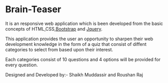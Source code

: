 # Brain-Teaser

It is an responsive web application which is been developed from the basic concepts of HTML,CSS,[Bootstrap](https://getbootstrap.com) and  [Jquery](https://jquery.com).

This application provides the user an opportunity to sharpen their web development knowledge in the form of a quiz that consist of diffent categories to select from based upon their interest.

Each categories consist of 10 questions and 4 options will be provided for every question.

Designed and Developed by:- Shaikh Muddassir and Roushan Raj

